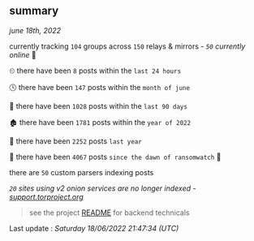 
## summary
_june 18th, 2022_

currently tracking `104` groups across `150` relays & mirrors - _`50` currently online_ 📡

⏲ there have been `8` posts within the `last 24 hours`

🕓 there have been `147` posts within the `month of june`

📅 there have been `1028` posts within the `last 90 days`

🏚 there have been `1781` posts within the `year of 2022`

🚀 there have been `2252` posts `last year`

🦕 there have been `4067` posts `since the dawn of ransomwatch` 🐣

there are `50` custom parsers indexing posts

_`20` sites using v2 onion services are no longer indexed - [support.torproject.org](https://support.torproject.org/onionservices/v2-deprecation/)_

> see the project [README](https://github.com/jmousqueton/ransomwatch#readme) for backend technicals



Last update : _Saturday 18/06/2022 21:47:34 (UTC)_

